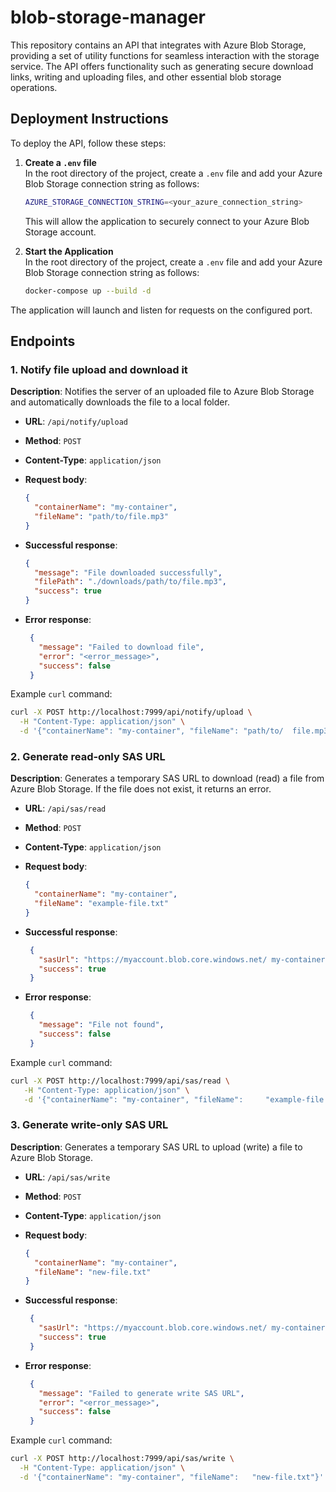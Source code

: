 # blob-storage-manager

This repository contains an API that integrates with Azure Blob Storage, providing a set of utility functions for seamless interaction with the storage service. The API offers functionality such as generating secure download links, writing and uploading files, and other essential blob storage operations.

## Deployment Instructions

To deploy the API, follow these steps:

1. **Create a `.env` file**  
   In the root directory of the project, create a `.env` file and add your Azure Blob Storage connection string as follows:

   ```bash
   AZURE_STORAGE_CONNECTION_STRING=<your_azure_connection_string>
   ```

   This will allow the application to securely connect to your Azure Blob Storage account.


2. **Start the Application**  
   In the root directory of the project, create a `.env` file and add your Azure Blob Storage connection string as follows:
    
   ```bash
   docker-compose up --build -d
   ```

The application will launch and listen for requests on the configured port.

## Endpoints

### 1. Notify file upload and download it

**Description**: Notifies the server of an uploaded file to Azure Blob Storage and automatically downloads the file to a local folder.

- **URL**: `/api/notify/upload`
- **Method**: `POST`
- **Content-Type**: `application/json`
- **Request body**:
  ```json
  {
    "containerName": "my-container",
    "fileName": "path/to/file.mp3"
  }
  ```

- **Successful response**:
  ```json
  {
    "message": "File downloaded successfully",
    "filePath": "./downloads/path/to/file.mp3",
    "success": true
  }
  ```

- **Error response**:
  ```json
   {
     "message": "Failed to download file",
     "error": "<error_message>",
     "success": false
   }
   ```

Example `curl` command:
   ```bash
   curl -X POST http://localhost:7999/api/notify/upload \
     -H "Content-Type: application/json" \
     -d '{"containerName": "my-container", "fileName": "path/to/  file.mp3"}'
   ```

### 2. Generate read-only SAS URL

**Description**: Generates a temporary SAS URL to download (read) a file from Azure Blob Storage. If the file does not exist, it returns an error.

- **URL**: `/api/sas/read`
- **Method**: `POST`
- **Content-Type**: `application/json`
- **Request body**:
  ```json
  {
    "containerName": "my-container",
    "fileName": "example-file.txt"
  }
   ```

- **Successful response**:
  ```json
   {
     "sasUrl": "https://myaccount.blob.core.windows.net/ my-container/example-file.txt?sp=r&st=2024-10-17...",
     "success": true
   }
  ```

- **Error response**:
  ```json
   {
     "message": "File not found",
     "success": false
   }
   ```

Example `curl` command:
   ```bash
   curl -X POST http://localhost:7999/api/sas/read \
      -H "Content-Type: application/json" \
      -d '{"containerName": "my-container", "fileName":     "example-file.txt"}'
   ```

### 3. Generate write-only SAS URL

**Description**: Generates a temporary SAS URL to upload (write) a file to Azure Blob Storage.

- **URL**: `/api/sas/write`
- **Method**: `POST`
- **Content-Type**: `application/json`
- **Request body**:
  ```json
  {
    "containerName": "my-container",
    "fileName": "new-file.txt"
  }
   ```

- **Successful response**:
  ```json
   {
     "sasUrl": "https://myaccount.blob.core.windows.net/ my-container/new-file.txt?sp=w&st=2024-10-17...",
     "success": true
   }
  ```

- **Error response**:
  ```json
   {
     "message": "Failed to generate write SAS URL",
     "error": "<error_message>",
     "success": false
   }
   ```

Example `curl` command:
   ```bash
   curl -X POST http://localhost:7999/api/sas/write \
     -H "Content-Type: application/json" \
     -d '{"containerName": "my-container", "fileName":   "new-file.txt"}'
   ```